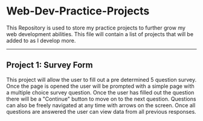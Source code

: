 # Web-Dev-Practice-Projects

This Repository is used to store my practice projects to further grow my web development abilities. This file will contain a list of projects that will be added to as I develop more.

--------------------------------------------------------------------------
Project 1: Survey Form
--------------------------------------------------------------------------

This project will allow the user to fill out a pre determined 5 question survey. Once the page is opened the user will be prompted with a simple page with a multiple choice survey question. Once the user has filled out the question there will be a "Continue" button to move on to the next question. Questions can also be freely navigated at any time with arrows on the screen. Once all questions are answered the user can view data from all previous responses.